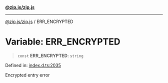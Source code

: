 [**@zip.js/zip.js**](../README.md)

***

[@zip.js/zip.js](../globals.md) / ERR\_ENCRYPTED

# Variable: ERR\_ENCRYPTED

> `const` **ERR\_ENCRYPTED**: `string`

Defined in: [index.d.ts:2035](https://github.com/gildas-lormeau/zip.js/blob/251b484ba01a922c47b1394efacb8926682f5796/index.d.ts#L2035)

Encrypted entry error
